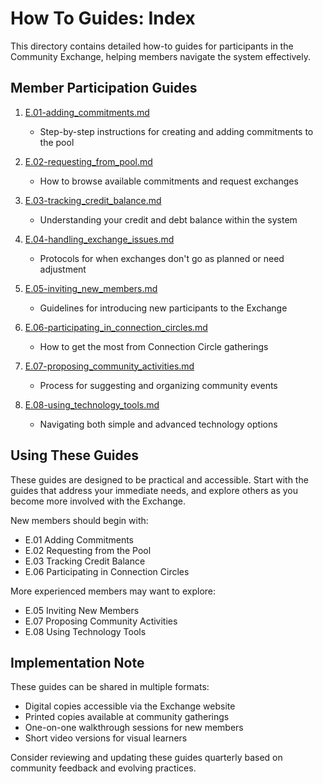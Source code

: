 # How To Guides: Index

This directory contains detailed how-to guides for participants in the Community Exchange, helping members navigate the system effectively.

## Member Participation Guides

1. [E.01-adding_commitments.md](./E.01-adding_commitments.md)
   - Step-by-step instructions for creating and adding commitments to the pool

2. [E.02-requesting_from_pool.md](./E.02-requesting_from_pool.md)
   - How to browse available commitments and request exchanges

3. [E.03-tracking_credit_balance.md](./E.03-tracking_credit_balance.md)
   - Understanding your credit and debt balance within the system

4. [E.04-handling_exchange_issues.md](./E.04-handling_exchange_issues.md)
   - Protocols for when exchanges don't go as planned or need adjustment

5. [E.05-inviting_new_members.md](./E.05-inviting_new_members.md)
   - Guidelines for introducing new participants to the Exchange

6. [E.06-participating_in_connection_circles.md](./E.06-participating_in_connection_circles.md)
   - How to get the most from Connection Circle gatherings

7. [E.07-proposing_community_activities.md](./E.07-proposing_community_activities.md)
   - Process for suggesting and organizing community events

8. [E.08-using_technology_tools.md](./E.08-using_technology_tools.md)
   - Navigating both simple and advanced technology options

## Using These Guides

These guides are designed to be practical and accessible. Start with the guides that address your immediate needs, and explore others as you become more involved with the Exchange.

New members should begin with:
- E.01 Adding Commitments
- E.02 Requesting from the Pool
- E.03 Tracking Credit Balance
- E.06 Participating in Connection Circles

More experienced members may want to explore:
- E.05 Inviting New Members
- E.07 Proposing Community Activities
- E.08 Using Technology Tools

## Implementation Note

These guides can be shared in multiple formats:
- Digital copies accessible via the Exchange website
- Printed copies available at community gatherings
- One-on-one walkthrough sessions for new members
- Short video versions for visual learners

Consider reviewing and updating these guides quarterly based on community feedback and evolving practices.